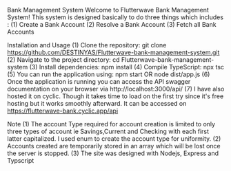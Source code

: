 Bank Management System
Welcome to Flutterwave Bank Management System! This system is designed basically to do three things
which includes :
(1) Create a Bank Account
(2) Resolve a Bank Account
(3) Fetch all Bank Accounts

Installation and Usage
(1) Clone the repository: git clone https://github.com/DESTINYAS/Flutterwave-bank-management-system.git
(2) Navigate to the project directory: cd Flutterwave-bank-management-system
(3) Install dependencies: npm install
(4) Compile TypeScript: npx tsc
(5) You can run the application using: npm start OR node dist/app.js
(6) Once the application is running you can access the API swagger documentation on your browser via http://localhost:3000/api/ 
(7) I have also hosted it on cyclic. Though it takes time to load on the first try since it's free hosting but it works smoothly afterward. It can be accessed on https://flutterwave-bank.cyclic.app/api

Note
(1) The account Type required for account creation is limited to only three types of account ie Savings,Current and Checking with each first latter capitalized. I used enum to create the account type for uniformity.
(2) Accounts created are temporarily stored in an array which will be lost once the server is stopped.
(3) The site was designed with Nodejs, Express and Typscript
